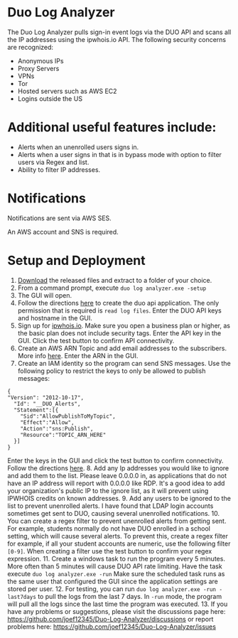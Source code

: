 # Duo Log Analyzer
The Duo Log Analyzer pulls sign-in event logs via the DUO API and scans all the IP addresses using the ipwhois.io API. The following security concerns are recognized:

- Anonymous IPs
- Proxy Servers
- VPNs 
- Tor 
- Hosted servers such as AWS EC2 
- Logins outside the US

# Additional useful features include:

- Alerts when an unenrolled users signs in.
- Alerts when a user signs in that is in bypass mode with option to filter users via Regex and list.
- Ability to filter IP addresses.


# Notifications

Notifications are sent via AWS SES.

An AWS account and SNS is required.


# Setup and Deployment
1. [Download](https://github.com/joef12345/Duo-Log-Analyzer/releases/tag/V1.0.0.0 "Download") the released files and extract to a folder of your choice.
2. From a command prompt, execute `duo log analyzer.exe -setup`
3. The GUI will open.
4. Follow the directions [here](https://duo.com/docs/adminapi "here") to create the duo api application. The only permission that is required is  `read log files`. Enter the DUO API keys and hostname in the GUI.
5. Sign up for [ipwhois.io](https://ipwhois.io "ipwhois.io"). Make sure you open a business plan or higher, as the basic plan does not include security tags. Enter the API key in the GUI. Click the test button to confirm API connectivity.
6. Create an AWS ARN Topic and add email addresses to the subscribers. More info [here](https://docs.aws.amazon.com/sns/latest/dg/sns-getting-started.html "here"). Enter the ARN in the GUI. 
7. Create an IAM identity so the program can send SNS messages. Use the following policy to restrict the keys to only be allowed to publish messages: 
```
{
"Version": "2012-10-17",
  "Id": "__DUO_Alerts",
  "Statement":[{
    "Sid":"AllowPublishToMyTopic",
    "Effect":"Allow",
    "Action":"sns:Publish",
    "Resource":"TOPIC_ARN_HERE"
  }]
}
```
Enter the keys in the GUI and click the test button to confirm connectivity. Follow the directions [here](https://docs.aws.amazon.com/IAM/latest/UserGuide/id_credentials_access-keys.html#Using_CreateAccessKey "here").
8. Add any Ip addresses you would like to ignore and add them to the list. Please leave 0.0.0.0 in, as applications that do not have an IP address will report with 0.0.0.0 like RDP. It's a good idea to add your organization's public IP to the ignore list, as it will prevent using IPWHOIS credits on known addresses. 
9. Add any users to be ignored to the list to prevent unenrolled alerts. I have found that LDAP login accounts sometimes get sent to DUO, causing several unenrolled notifications. 
10. You can create a regex filter to prevent unenrolled alerts from getting sent. For example, students normally do not have DUO enrolled in a school setting, which will cause several alerts. To prevent this, create a regex filter for example, if all your student accounts are numeric, use the following filter `[0-9]`. When creating a filter use the test button to confirm your regex expression.
11. Create a windows task to run the program every 5 minutes. More often than 5 minutes will cause DUO API rate limiting. Have the task execute `duo log analyzer.exe -run` Make sure the scheduled task runs as the same user that configured the GUI since the application settings are stored per user. 
12. For testing, you can run `duo log analyzer.exe -run -last7days` to pull the logs from the last 7 days. In `-run` mode, the program will pull all the logs since the last time the program was executed.
13. If you have any problems or suggestions, please visit the discussions page here: https://github.com/joef12345/Duo-Log-Analyzer/discussions or report problems here: https://github.com/joef12345/Duo-Log-Analyzer/issues
